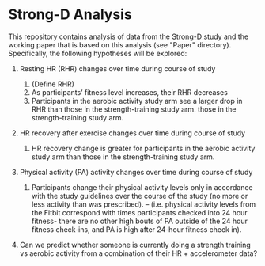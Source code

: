# Strong-D Analysis

This repository contains analysis of data from the [Strong-D study](http://med.stanford.edu/discover/research/strong-d.html) and the working paper that is based on this analysis (see "Paper" directory). Specifically, the following hypotheses will be explored:

1. Resting HR (RHR) changes over time during course of study
    1. (Define RHR)
    2. As participants’ fitness level increases, their RHR decreases
    3. Participants in the aerobic activity study arm see a larger drop in RHR than those in the strength-training study arm. those in the strength-training study arm.
  
2. HR recovery after exercise changes over time during course of study
    1. HR recovery change is greater for participants in the aerobic activity study arm than those in the strength-training study arm.
3. Physical activity (PA) activity changes over time during course of study
    1. Participants change their physical activity levels only in accordance with the study guidelines over the course of the study (no more or less activity than was prescribed). – (i.e. physical activity levels from the Fitbit correspond with times participants checked into 24 hour fitness- there are no other high bouts of PA outside of the 24 hour fitness check-ins, and PA is high after 24-hour fitness check in).
4. Can we predict whether someone is currently doing a strength training vs aerobic activity from a combination of their HR + accelerometer data?

